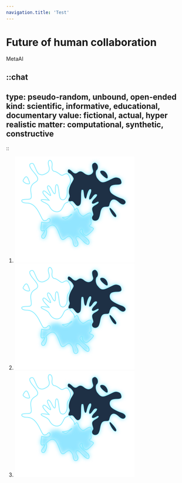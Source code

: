 ```yaml
---
navigation.title: 'Test'
---
```


# Future of human collaboration

MetaAI

::chat
---
type: pseudo-random, unbound, open-ended
kind: scientific, informative, educational, documentary
value: fictional, actual, hyper realistic
matter: computational, synthetic, constructive
---
::

1. ![Logo](pastell.svg)
2. ![Logo](pastell.svg)
3. ![Logo](pastell.svg)
